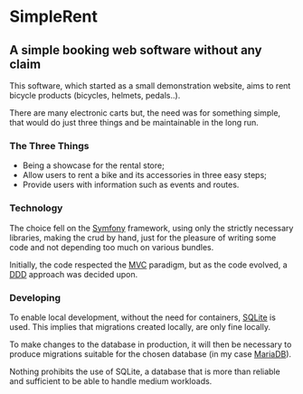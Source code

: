 # SimpleRent
## A simple booking web software without any claim

This software, which started as a small demonstration website, aims to rent bicycle products (bicycles, helmets,
pedals..).

There are many electronic carts but, the need was for something simple, that would do just three things and be 
maintainable in the long run.

### The Three Things
- Being a showcase for the rental store;
- Allow users to rent a bike and its accessories in three easy steps;
- Provide users with information such as events and routes.

### Technology
The choice fell on the [Symfony](https://symfony.com) framework, using only the strictly necessary libraries, making the
crud by hand, just for the pleasure of writing some code and not depending too much on various bundles.

Initially, the code respected the [MVC](https://en.wikipedia.org/wiki/Model%E2%80%93view%E2%80%93controller) paradigm, 
but as the code evolved, a [DDD](https://en.wikipedia.org/wiki/Model%E2%80%93view%E2%80%93controller) approach was 
decided upon.

### Developing
To enable local development, without the need for containers, [SQLite](https://www.sqlite.org) is used. This implies 
that migrations created locally, are only fine locally.

To make changes to the database in production, it will then be necessary to produce migrations suitable for the chosen 
database (in my case [MariaDB](https://mariadb.org/)).

Nothing prohibits the use of SQLite, a database that is more than reliable and sufficient to be able to handle medium 
workloads.